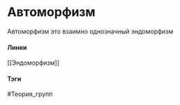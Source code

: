 # Автоморфизм
Автоморфизм это взаимно однозначный эндоморфизм

#### Линки 
[[Эндоморфизм]]
#### Тэги 
 #Теория_групп